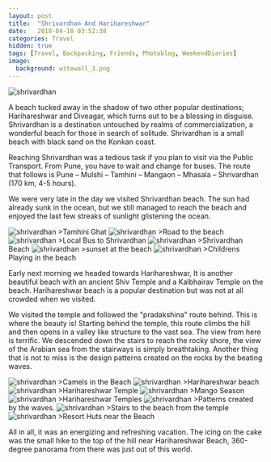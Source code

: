 ```yaml
---
layout: post
title:  "Shrivardhan And Harihareshwar"
date:   2018-04-18 03:52:38
categories: Travel
hidden: true
tags: [Travel, Backpacking, Friends, Photoblog, WeekendDiaries]
image:
  background: witewall_3.png
---
```


<img src="https://i.imgur.com/FS03ihS.jpg" alt="shrivardhan">


A beach tucked away in the shadow of two other popular destinations; Harihareshwar and Diveagar, which turns out to be a blessing in disguise. Shrivardhan is a destination untouched by realms of commercialization, a wonderful beach for those in search of solitude.  Shrivardhan is a small beach with black sand on the Konkan coast.

Reaching Shrivardhan was a tedious task if you plan to visit via the Public Transport. From Pune, you have to wait and change for buses. The route that follows is Pune – Mulshi – Tamhini – Mangaon – Mhasala – Shrivardhan (170 km, 4-5 hours).

We were very late in the day we visited Shrivardhan beach. The sun had already sunk in the ocean, but we still managed to reach the beach and enjoyed the last few streaks of sunlight glistening the ocean.

<img src="https://i.imgur.com/uVe79sU.jpg" alt="shrivardhan">
>Tamhini Ghat

<img src="https://i.imgur.com/jmRMFPF.jpg" alt="shrivardhan">
>Road to the beach

<img src="https://i.imgur.com/rNIZWOt.jpg" alt="shrivardhan">
>Local Bus to Shrivardhan

<img src="https://i.imgur.com/f1rbQlL.jpg" alt="shrivardhan">
>Shrivardhan Beach

<img src="https://i.imgur.com/98mzNTI.jpg" alt="shrivardhan">
>sunset at the beach

<img src="https://i.imgur.com/MPSv46R.jpg" alt="shrivardhan">
>Childrens Playing in the beach

Early next morning we headed towards Harihareshwar, It is another beautiful beach with an ancient Shiv Temple and a Kalbhairav Temple on the beach. Harihareshwar beach is a popular destination but was not at all crowded when we visited.

We visited the temple and followed the "pradakshina" route behind. This is where the beauty is! Starting behind the temple, this route climbs the hill and then opens in a valley like structure to the vast sea. The view from here is terrific. We descended down the stairs to reach the rocky shore, the view of the Arabian sea from the stairways is simply breathtaking. Another thing that is not to miss is the design patterns created on the rocks by the beating waves.

<img src="https://i.imgur.com/mYbx7Wq.jpg" alt="shrivardhan">
>Camels in the Beach

<img src="https://i.imgur.com/IQlIxOM.jpg" alt="shrivardhan">
>Harihareshwar beach

<img src="https://i.imgur.com/xmvxkVS.jpg" alt="shrivardhan">
>Harihareshwar Temple

<img src="https://i.imgur.com/e4o5NFb.jpg" alt="shrivardhan">
>Mango Season

<img src="https://i.imgur.com/2ZojFNL.jpg" alt="shrivardhan">
>Harihareshwar Temples

<img src="https://i.imgur.com/2Jthha8.jpg" alt="shrivardhan">
>Patterns created by the waves.

<img src="https://i.imgur.com/SMepHNC.jpg" alt="shrivardhan">
>Stairs to the beach from the temple

<img src="https://i.imgur.com/b0EUO0s.jpg" alt="shrivardhan">
>Resort Huts near the Beach

All in all, it was an energizing and refreshing vacation. The icing on the cake was the small hike to the top of the hill near Harihareshwar Beach, 360-degree panorama from there was just out of this world.
